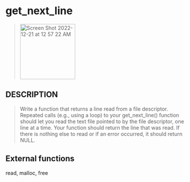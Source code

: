 # **get_next_line**
><img width="150" alt="Screen Shot 2022-12-21 at 12 57 22 AM" src="https://user-images.githubusercontent.com/109862244/208782395-c0f74141-1ddb-449f-a77f-5fc114c01054.png">

 ##     DESCRIPTION
 > Write a function that returns a line read from a file descriptor.
 Repeated calls (e.g., using a loop) to your get_next_line() function should let
you read the text file pointed to by the file descriptor, one line at a time.
Your function should return the line that was read.
If there is nothing else to read or if an error occurred, it should return NULL.
 
 ## External functions
 read, malloc, free
 
 
